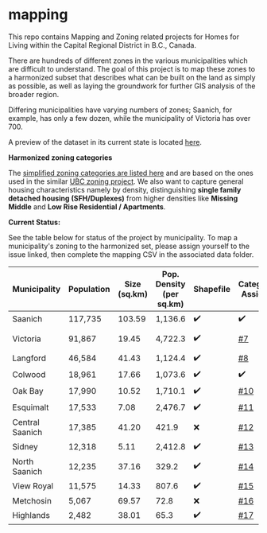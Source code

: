 # mapping
This repo contains Mapping and Zoning related projects for Homes for Living within the Capital Regional District in B.C., Canada.

There are hundreds of different zones in the various municipalities which are difficult to understand.  The goal of this project is to map these zones to a harmonized subset that describes what can be built on the land as simply as possible, as well as laying the groundwork for further GIS analysis of the broader region.

Differing municipalities have varying numbers of zones; Saanich, for example, has only a few dozen, while the municipality of Victoria has over 700.

A preview of the dataset in its current state is located [here](https://housesforliving.github.io/mapping/).

**Harmonized zoning categories**

The [simplified zoning categories are listed here](https://github.com/housesforliving/mapping/blob/main/harmonized_zones.md) and are based on the ones used in the similar [UBC zoning project](https://zoning.sociology.ubc.ca/).   We also want to capture general housing characteristics namely by density, distinguishing **single family detached housing (SFH/Duplexes)** from higher densities like **Missing Middle** and **Low Rise Residential / Apartments**.

**Current Status:**

See the table below for status of the project by municipality.  To map a municipality's zoning to the harmonized set, please assign yourself to the issue linked, then complete the mapping CSV in the associated data folder.

| Municipality | Population | Size (sq.km) | Pop. Density (per sq.km)| Shapefile | Categories Assigned | Zoning Doc. Link|
| ------------ | ---------- | ------------ | ------------------------------| --------- | ----------------- |---|
| Saanich | 117,735 | 103.59 | 1,136.6 | :heavy_check_mark: | :heavy_check_mark: | https://www.saanich.ca/assets/Local~Government/Documents/Planning/zone8200.pdf
| Victoria | 91,867 | 19.45 | 4,722.3 | :heavy_check_mark: | [#7](https://github.com/housesforliving/mapping/issues/7) | https://www.victoria.ca/EN/main/residents/planning-development/development-services/zoning/zoning-regulation-bylaw.html Downtown: https://www.victoria.ca/assets/Departments/Planning~Development/Development~Services/Zoning/Bylaws/Zoning%20Bylaw%202018.pdf 
| Langford | 46,584 | 41.43 | 1,124.4 | :heavy_check_mark: | [#8](https://github.com/housesforliving/mapping/issues/8) | https://www.langford.ca/wp-content/uploads/2020/10/Zoning-Bylaw-20210621.pdf |
| Colwood | 18,961 | 17.66 | 1,073.6 | :heavy_check_mark: | :heavy_check_mark: | https://colwood.civicweb.net/document/1999/ |
| Oak Bay | 17,990 | 10.52 | 1,710.1 | :heavy_check_mark: | [#10](https://github.com/housesforliving/mapping/issues/10)| https://www.oakbay.ca/sites/default/files/heritage/Consolidated%20Zoning%20Bylaw%20as%20of%20November%2013%2C%202018%20Reduced.pdf
| Esquimalt | 17,533 | 7.08 | 2,476.7 | :heavy_check_mark: | [#11](https://github.com/housesforliving/mapping/issues/11) | https://www.esquimalt.ca/business-development/building-zoning
| Central Saanich | 17,385 | 41.20 | 421.9 | :x: | [#12](https://github.com/housesforliving/mapping/issues/12) |
| Sidney | 12,318 | 5.11 | 2,412.8 | :heavy_check_mark: |[#13](https://github.com/housesforliving/mapping/issues/13) |
| North Saanich | 12,235 | 37.16 | 329.2 | :heavy_check_mark: |[#14](https://github.com/housesforliving/mapping/issues/14)|
| View Royal | 11,575 | 14.33 | 807.6 | :heavy_check_mark: |[#15](https://github.com/housesforliving/mapping/issues/15)|
| Metchosin | 5,067 | 69.57 |72.8	| :x: |[#16](https://github.com/housesforliving/mapping/issues/16)|
| Highlands | 2,482 | 38.01 | 65.3 | :heavy_check_mark: |[#17](https://github.com/housesforliving/mapping/issues/17)| https://www.highlands.ca/DocumentCenter/View/5053/100---Zoning-Bylaw-No-100-1998-Consolidated-Version---June-4-2018
